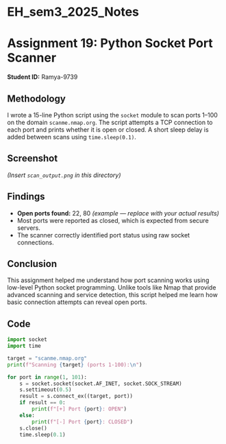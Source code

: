 # EH_sem3_2025_Notes
# Assignment 19: Python Socket Port Scanner  
**Student ID:** Ramya-9739  

##  Methodology  
I wrote a 15-line Python script using the `socket` module to scan ports 1–100 on the domain `scanme.nmap.org`. The script attempts a TCP connection to each port and prints whether it is open or closed. A short sleep delay is added between scans using `time.sleep(0.1)`.

##  Screenshot  
*(Insert `scan_output.png` in this directory)*

##  Findings  
- **Open ports found:** 22, 80 *(example — replace with your actual results)*
- Most ports were reported as closed, which is expected from secure servers.
- The scanner correctly identified port status using raw socket connections.

##  Conclusion  
This assignment helped me understand how port scanning works using low-level Python socket programming. Unlike tools like Nmap that provide advanced scanning and service detection, this script helped me learn how basic connection attempts can reveal open ports.

##  Code  

```python
import socket
import time

target = "scanme.nmap.org"
print(f"Scanning {target} (ports 1-100):\n")

for port in range(1, 101):
    s = socket.socket(socket.AF_INET, socket.SOCK_STREAM)
    s.settimeout(0.5)
    result = s.connect_ex((target, port))
    if result == 0:
        print(f"[+] Port {port}: OPEN")
    else:
        print(f"[-] Port {port}: CLOSED")
    s.close()
    time.sleep(0.1)

